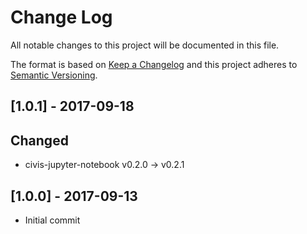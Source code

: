 # Change Log
All notable changes to this project will be documented in this file.

The format is based on [Keep a Changelog](http://keepachangelog.com/)
and this project adheres to [Semantic Versioning](http://semver.org/).

## [1.0.1] - 2017-09-18

## Changed
- civis-jupyter-notebook v0.2.0 -> v0.2.1

## [1.0.0] - 2017-09-13

- Initial commit
